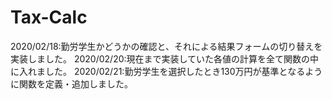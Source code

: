 # Tax-Calc
2020/02/18:勤労学生かどうかの確認と、それによる結果フォームの切り替えを実装しました。
2020/02/20:現在まで実装していた各値の計算を全て関数の中に入れました。
2020/02/21:勤労学生を選択したとき130万円が基準となるように関数を定義・追加しました。